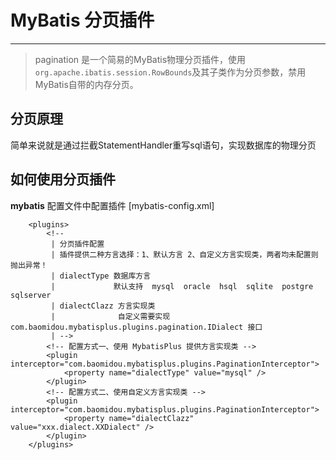 # MyBatis 分页插件
---
> pagination 是一个简易的MyBatis物理分页插件，使用`org.apache.ibatis.session.RowBounds`及其子类作为分页参数，禁用MyBatis自带的内存分页。

## 分页原理
简单来说就是通过拦截StatementHandler重写sql语句，实现数据库的物理分页

## 如何使用分页插件 
**mybatis** 配置文件中配置插件 [mybatis-config.xml]
```
	<plugins>
	    <!-- 
	     | 分页插件配置 
	     | 插件提供二种方言选择：1、默认方言 2、自定义方言实现类，两者均未配置则抛出异常！
	     | dialectType 数据库方言  
	     |             默认支持  mysql  oracle  hsql  sqlite  postgre sqlserver
	     | dialectClazz 方言实现类
	     |              自定义需要实现 com.baomidou.mybatisplus.plugins.pagination.IDialect 接口
	     | -->
	    <!-- 配置方式一、使用 MybatisPlus 提供方言实现类 -->
	    <plugin interceptor="com.baomidou.mybatisplus.plugins.PaginationInterceptor">
	        <property name="dialectType" value="mysql" />
	    </plugin>
	    <!-- 配置方式二、使用自定义方言实现类 -->
	    <plugin interceptor="com.baomidou.mybatisplus.plugins.PaginationInterceptor">
	        <property name="dialectClazz" value="xxx.dialect.XXDialect" />
	    </plugin>
	</plugins>
```
